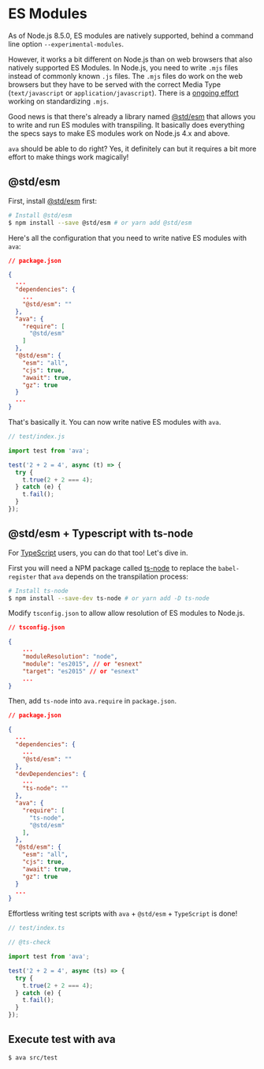 # ES Modules

As of Node.js 8.5.0, ES modules are natively supported, behind a command line option `--experimental-modules`.

However, it works a bit different on Node.js than on web browsers that also natively supported ES Modules. In Node.js, you need to write `.mjs` files instead of commonly known `.js` files. The `.mjs` files do work on the web browsers but they have to be served with the correct Media Type (`text/javascript` or `application/javascript`). There is a [ongoing effort](https://tools.ietf.org/html/draft-bfarias-javascript-mjs-00) working on standardizing `.mjs`.

Good news is that there's already a library named [@std/esm](https://github.com/standard-things/esm) that allows you to write and run ES modules with transpiling. It basically does everything the specs says to make ES modules work on Node.js 4.x and above.

`ava` should be able to do right? Yes, it definitely can but it requires a bit more effort to make things work magically!

## @std/esm

First, install [@std/esm](https://github.com/standard-things/esm) first:

```sh
# Install @std/esm
$ npm install --save @std/esm # or yarn add @std/esm
```

Here's all the configuration that you need to write native ES modules with `ava`:

```json
// package.json

{
  ...
  "dependencies": {
    ...
    "@std/esm": ""
  },
  "ava": {
    "require": [
      "@std/esm"
    ]
  },
  "@std/esm": {
    "esm": "all",
    "cjs": true,
    "await": true,
    "gz": true
  }
  ...
}
```

That's basically it. You can now write native ES modules with `ava`.

```js
// test/index.js

import test from 'ava';

test('2 + 2 = 4', async (t) => {
  try {
    t.true(2 + 2 === 4);
  } catch (e) {
    t.fail();
  }
});
```

## @std/esm + Typescript with ts-node

For [TypeScript](https://github.com/Microsoft/TypeScript) users, you can do that too! Let's dive in.

First you will need a NPM package called [ts-node](https://github.com/TypeStrong/ts-node) to replace the `babel-register` that `ava` depends on the transpilation process:

```sh
# Install ts-node
$ npm install --save-dev ts-node # or yarn add -D ts-node
```

Modify `tsconfig.json` to allow allow resolution of ES modules to Node.js.

```json
// tsconfig.json

{
	...
	"moduleResolution": "node",
	"module": "es2015", // or "esnext"
	"target": "es2015" // or "esnext"
	...
}
```

Then, add `ts-node` into `ava.require` in `package.json`.

```json
// package.json

{
  ...
  "dependencies": {
    ...
    "@std/esm": ""
  },
  "devDependencies": {
    ...
    "ts-node": ""
  },
  "ava": {
    "require": [
      "ts-node",
      "@std/esm"
    ],
  },
  "@std/esm": {
    "esm": "all",
    "cjs": true,
    "await": true,
    "gz": true
  }
  ...
}
```

Effortless writing test scripts with `ava` + `@std/esm` + `TypeScript` is done!

```ts
// test/index.ts

// @ts-check

import test from 'ava';

test('2 + 2 = 4', async (ts) => {
  try {
    t.true(2 + 2 === 4);
  } catch (e) {
    t.fail();
  }
});
```

## Execute test with ava

```sh
$ ava src/test
```

